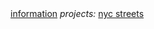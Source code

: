 <div class="navbar">
  <a href="/">information</a>
  <a><i>projects:</i></a>
  <a href="/nyc_street_safety/">nyc streets</a>
  
</div>
